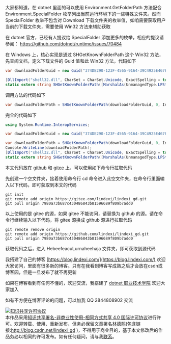 
大家都知道，在 dotnet 里面的可以使用 Environment.GetFolderPath 方法配合 Environment.SpecialFolder 枚举列出当前运行环境下的一些特殊文件夹。然而 SpecialFolder 枚举不包含对 Download 下载文件夹的枚举值，如咱需要获取用户当前的下载文件夹，需要使用 Win32 方法来辅助获取

<!--more-->


<!-- CreateTime:2024/04/13 07:05:11 -->

<!-- 发布 -->
<!-- 博客 -->

在 dotnet 官方，已经有人提议给 SpecialFolder 添加更多的枚举，相应的提议请参阅： <https://github.com/dotnet/runtime/issues/70484>

在 Windows 上，核心实现是通过 SHGetKnownFolderPath 这个 Win32 方法，先查阅文档，定义下载文件的 Guid 值和此 Win32 方法，代码如下

```csharp
var downloadFolderGuid = new Guid("374DE290-123F-4565-9164-39C4925E467B");

[DllImport("shell32.dll", CharSet = CharSet.Unicode, ExactSpelling = true, PreserveSig = false)]
static extern string SHGetKnownFolderPath([MarshalAs(UnmanagedType.LPStruct)] Guid id, int flags, IntPtr token);
```

调用方法的代码如下

```csharp
var downloadFolderPath = SHGetKnownFolderPath(downloadFolderGuid, 0, IntPtr.Zero);
```

完全的代码如下

```csharp
using System.Runtime.InteropServices;

var downloadFolderGuid = new Guid("374DE290-123F-4565-9164-39C4925E467B");

var downloadFolderPath = SHGetKnownFolderPath(downloadFolderGuid, 0, IntPtr.Zero);
Console.WriteLine(downloadFolderPath);
[DllImport("shell32.dll", CharSet = CharSet.Unicode, ExactSpelling = true, PreserveSig = false)]
static extern string SHGetKnownFolderPath([MarshalAs(UnmanagedType.LPStruct)] Guid id, int flags, IntPtr token);
```

本文代码放在 [github](https://github.com/lindexi/lindexi_gd/tree/7980a73b687c430486843b81596689f809b7add0/HebeefeacuLurnaheehaja) 和 [gitee](https://gitee.com/lindexi/lindexi_gd/tree/7980a73b687c430486843b81596689f809b7add0/HebeefeacuLurnaheehaja) 上，可以使用如下命令行拉取代码

先创建一个空文件夹，接着使用命令行 cd 命令进入此空文件夹，在命令行里面输入以下代码，即可获取到本文的代码

```
git init
git remote add origin https://gitee.com/lindexi/lindexi_gd.git
git pull origin 7980a73b687c430486843b81596689f809b7add0
```

以上使用的是 gitee 的源，如果 gitee 不能访问，请替换为 github 的源。请在命令行继续输入以下代码，将 gitee 源换成 github 源进行拉取代码

```
git remote remove origin
git remote add origin https://github.com/lindexi/lindexi_gd.git
git pull origin 7980a73b687c430486843b81596689f809b7add0
```

获取代码之后，进入 HebeefeacuLurnaheehaja 文件夹，即可获取到源代码


我搭建了自己的博客 [https://blog.lindexi.com/](https://blog.lindexi.com/) 欢迎大家访问，里面有很多新的博客。只有在我看到博客写成熟之后才会放在csdn或博客园，但是一旦发布了就不再更新

如果在博客看到有任何不懂的，欢迎交流，我搭建了 [dotnet 职业技术学院](https://t.me/dotnet_campus) 欢迎大家加入

如有不方便在博客评论的问题，可以加我 QQ 2844808902 交流

<a rel="license" href="http://creativecommons.org/licenses/by-nc-sa/4.0/"><img alt="知识共享许可协议" style="border-width:0" src="https://licensebuttons.net/l/by-nc-sa/4.0/88x31.png" /></a><br />本作品采用<a rel="license" href="http://creativecommons.org/licenses/by-nc-sa/4.0/">知识共享署名-非商业性使用-相同方式共享 4.0 国际许可协议</a>进行许可。欢迎转载、使用、重新发布，但务必保留文章署名[林德熙](http://blog.csdn.net/lindexi_gd)(包含链接:http://blog.csdn.net/lindexi_gd )，不得用于商业目的，基于本文修改后的作品务必以相同的许可发布。如有任何疑问，请与我[联系](mailto:lindexi_gd@163.com)。